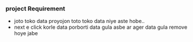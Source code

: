 ### project Requirement
* joto toko data proyojon toto toko data niye aste hobe..
* next e click korle data porborti data gula asbe ar ager data gula remove hoye jabe